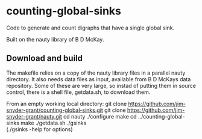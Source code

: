# counting-global-sinks

Code to generate and count digraphs that have a single global sink. 

Built on the nauty library of B D McKay.

## Download and build

The makefile relies on a copy of the nauty library files in a parallel nauty directory.
It also needs data files as input, available from B D McKays data repository. Some of these are very large,
so instad of putting them in source control, there is a shell file, getdata.sh, to download them. 

From an empty working local directory:
    git clone https://github.com/jim-snyder-grant/counting-global-sinks.git
    git clone https://github.com/jim-snyder-grant/nauty.git
    cd nauty
    ./configure
    make
    cd ../counting-global-sinks
    make
    ./getdata.sh
    ./gsinks   
(./gsinks -help for options)
